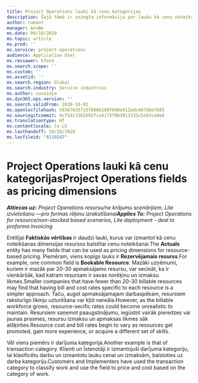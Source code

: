 ```yaml
---
title: Project Operations lauki kā cenu kategorijas
description: Šajā tēmā ir sniegta informācija par lauku kā cenu noteikšanas dimensiju izmantošanu programmā Dynamics 365 Project Operations.
author: rumant
manager: AnnBe
ms.date: 09/18/2020
ms.topic: article
ms.prod: ''
ms.service: project-operations
audience: Application User
ms.reviewer: kfend
ms.search.scope: ''
ms.custom: ''
ms.assetid: ''
ms.search.region: Global
ms.search.industry: Service industries
ms.author: suvaidya
ms.dyn365.ops.version: ''
ms.search.validFrom: 2020-10-01
ms.openlocfilehash: 59367b35f15f806b109f606e912edc487d9e7685
ms.sourcegitcommit: 4cf1dc1561b92fca4175f0b3813133c5e63ce8e6
ms.translationtype: HT
ms.contentlocale: lv-LV
ms.lasthandoff: 10/28/2020
ms.locfileid: "4119247"
---
```

# <a name="project-operations-fields-as-pricing-dimensions"></a><span data-ttu-id="1639f-103">Project Operations lauki kā cenu kategorijas</span><span class="sxs-lookup"><span data-stu-id="1639f-103">Project Operations fields as pricing dimensions</span></span>

<span data-ttu-id="1639f-104">_**Attiecas uz:** Project Operations resursu/ne krājumu scenārijiem, Lite izvietošanu —pro formas rēķinu izrakstīšanai_</span><span class="sxs-lookup"><span data-stu-id="1639f-104">_**Applies To:** Project Operations for resource/non-stocked based scenarios, Lite deployment - deal to proforma invoicing_</span></span>

<span data-ttu-id="1639f-105">Entitījai **Faktiskās vērtības** ir daudzi lauki, kurus var izmantot kā cenu noteikšanas dimensijas resursos balstītai cenu noteikšanai.</span><span class="sxs-lookup"><span data-stu-id="1639f-105">The **Actuals** entity has many fields that can be used as pricing dimensions for resource-based pricing.</span></span> <span data-ttu-id="1639f-106">Piemēram, viens kopīgs lauks ir **Rezervējamais resurss**.</span><span class="sxs-lookup"><span data-stu-id="1639f-106">For example, one common field is **Bookable Resource**.</span></span> <span data-ttu-id="1639f-107">Mazāki uzņēmumi, kuriem ir mazāk par 20-30 apmaksājamo resursu, var secināt, ka ir vienkāršāk, kad katram resursam ir savas norēķinu un izmaksu likmes.</span><span class="sxs-lookup"><span data-stu-id="1639f-107">Smaller companies that have fewer than 20-30 billable resources may find that having bill and cost rates specific to each resource is a simpler approach.</span></span> <span data-ttu-id="1639f-108">Taču, augot apmaksājamajam darbaspēkam, resursiem raksturīgo likmju uzturēšana var kļūt nereāla.</span><span class="sxs-lookup"><span data-stu-id="1639f-108">However, as the billable workforce grows, resource-secific rates could become unrealistic to maintain.</span></span> <span data-ttu-id="1639f-109">Resursiem saņemot paaugstinājumu, iegūstot vairāk pieredzes vai jaunas prasmes, resursu izmaksu un apmaksas likmes sāk atšķirties.</span><span class="sxs-lookup"><span data-stu-id="1639f-109">Resource cost and bill rates begin to vary as resources get promoted, gain more experience, or acquire a different set of skills.</span></span> 

<span data-ttu-id="1639f-110">Vēl viens piemērs ir darījuma kategorija.</span><span class="sxs-lookup"><span data-stu-id="1639f-110">Another example is that of transaction category.</span></span> <span data-ttu-id="1639f-111">Klienti un Īstenotāji ir izmantojuši darījuma kategoriju, lai klasificētu darbu un izmantotu lauku cenai un izmaksām, balstoties uz darba kategoriju.</span><span class="sxs-lookup"><span data-stu-id="1639f-111">Customers and Implementers have used the transaction category to classify work and use the field to price and cost based on the category of work.</span></span>
